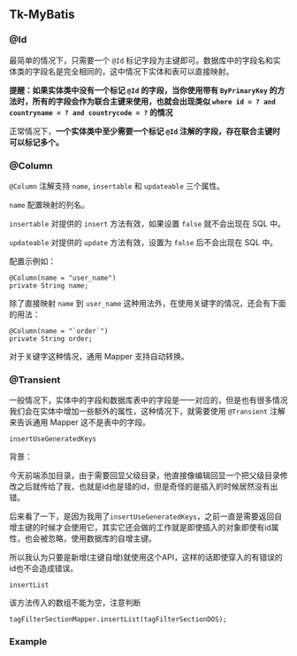 ## Tk-MyBatis

### @Id

最简单的情况下，只需要一个 `@Id` 标记字段为主键即可。数据库中的字段名和实体类的字段名是完全相同的，这中情况下实体和表可以直接映射。

**提醒：如果实体类中没有一个标记 `@Id` 的字段，当你使用带有 `ByPrimaryKey` 的方法时，所有的字段会作为联合主键来使用，也就会出现类似 `where id = ? and countryname = ? and countrycode = ?` 的情况**

正常情况下，**一个实体类中至少需要一个标记 `@Id` 注解的字段，存在联合主键时可以标记多个。**

### @Column

`@Column` 注解支持 `name`, `insertable` 和 `updateable` 三个属性。

`name` 配置映射的列名。

`insertable` 对提供的 `insert` 方法有效，如果设置 `false` 就不会出现在 SQL 中。

`updateable` 对提供的 `update` 方法有效，设置为 `false` 后不会出现在 SQL 中。

配置示例如：

```
@Column(name = "user_name")
private String name;
```

除了直接映射 `name` 到 `user_name` 这种用法外，在使用关键字的情况，还会有下面的用法：

```
@Column(name = "`order`")
private String order;
```

对于关键字这种情况，通用 Mapper 支持自动转换。

### @Transient

一般情况下，实体中的字段和数据库表中的字段是一一对应的，但是也有很多情况我们会在实体中增加一些额外的属性，这种情况下，就需要使用 `@Transient` 注解来告诉通用 Mapper 这不是表中的字段。

`insertUseGeneratedKeys`

背景：

今天前端添加目录，由于需要回显父级目录，他直接像编辑回显一个把父级目录修改之后就传给了我，也就是id也是错的id，但是奇怪的是插入的时候居然没有出错。

后来看了一下，是因为我用了`insertUseGeneratedKeys`，之前一直是需要返回自增主键的时候才会使用它，其实它还会做的工作就是即使插入的对象即使有id属性，也会被忽略，使用数据库的自增主键。

所以我认为只要是新增(主键自增)就使用这个API，这样的话即使穿入的有错误的id也不会造成错误。

`insertList`

该方法传入的数组不能为空，注意判断

```
tagFilterSectionMapper.insertList(tagFilterSectionDOS);
```

### Example

